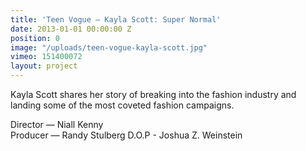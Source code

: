 ```yaml
---
title: 'Teen Vogue — Kayla Scott: Super Normal'
date: 2013-01-01 00:00:00 Z
position: 0
image: "/uploads/teen-vogue-kayla-scott.jpg"
vimeo: 151400072
layout: project
---
```


Kayla Scott shares her story of breaking into the fashion industry and landing some of the most coveted fashion campaigns.   


Director — Niall Kenny  
Producer — Randy Stulberg 
D.O.P - Joshua Z. Weinstein  
